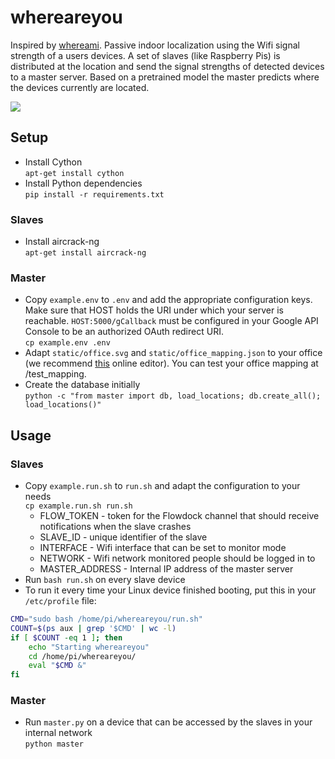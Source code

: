 # whereareyou
Inspired by [whereami](https://github.com/kootenpv/whereami). Passive indoor localization using the Wifi signal strength of a users devices. A set of slaves (like Raspberry Pis) is distributed at the location and send the signal strengths of detected devices to a master server. Based on a pretrained model the master predicts where the devices currently are located.

![](https://cloud.githubusercontent.com/assets/6676439/23799209/0d9a4e64-05a8-11e7-854d-9d8dcb59214d.png)

## Setup

- Install Cython  
`apt-get install cython`
- Install Python dependencies  
`pip install -r requirements.txt`

### Slaves
- Install aircrack-ng  
`apt-get install aircrack-ng`  


### Master  
- Copy `example.env` to `.env` and add the appropriate configuration keys. Make sure that HOST holds the URI under which your server is reachable. `HOST:5000/gCallback` must be configured in your Google API Console to be an authorized OAuth redirect URI.  
`cp example.env .env`
- Adapt `static/office.svg` and `static/office_mapping.json` to your office (we recommend [this](http://editor.method.ac/) online editor). You can test your office mapping at /test_mapping.
- Create the database initially  
`python -c "from master import db, load_locations; db.create_all(); load_locations()"`  


## Usage
### Slaves
- Copy `example.run.sh` to `run.sh` and adapt the configuration to your needs  
`cp example.run.sh run.sh`  
  * FLOW_TOKEN - token for the Flowdock channel that should receive notifications when the slave crashes
  * SLAVE_ID - unique identifier of the slave
  * INTERFACE - Wifi interface that can be set to monitor mode
  * NETWORK - Wifi network monitored people should be logged in to
  * MASTER_ADDRESS - Internal IP address of the master server
- Run `bash run.sh` on every slave device
- To run it every time your Linux device finished booting, put this in your `/etc/profile` file:  
```bash
CMD="sudo bash /home/pi/whereareyou/run.sh"
COUNT=$(ps aux | grep '$CMD' | wc -l)
if [ $COUNT -eq 1 ]; then
    echo "Starting whereareyou"
    cd /home/pi/whereareyou/
    eval "$CMD &"
fi
```

### Master
- Run `master.py` on a device that can be accessed by the slaves in your internal network  
`python master`  
